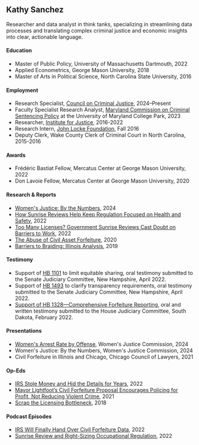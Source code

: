 ## Kathy Sanchez

Researcher and data analyst in think tanks, specializing in streamlining data processes and translating complex criminal justice and economic insights into clear, actionable language. 

#### Education
- Master of Public Policy, University of Massachusetts Dartmouth, 2022
- Applied Econometrics, George Mason University, 2018
- Master of Arts in Political Science, North Carolina State University, 2016 

#### Employment
- Research Specialist, [Council on Criminal Justice](https://counciloncj.org/), 2024–Present 
- Faculty Specialist Research Analyst, [Maryland Commission on Criminal Sentencing Policy](https://msccsp.org/) at the University of Maryland College Park, 2023
- Researcher, [Institute for Justice](https://ij.org/), 2016-2022 
- Research Intern, [John Locke Foundation](https://www.johnlocke.org/), Fall 2016 
- Deputy Clerk, Wake County Clerk of Criminal Court in North Carolina, 2015-2016

#### Awards 
- Frédéric Bastiat Fellow, Mercatus Center at George Mason University, 2022 
- Don Lavoie Fellow, Mercatus Center at George Mason University, 2020 

#### Research & Reports
- [Women's Justice: By the Numbers](https://counciloncj.org/womens-justice-by-the-numbers/), 2024 
- [How Sunrise Reviews Help Keep Regulation Focused on Health and Safety](https://www.clearhq.org/news/clear-resource-brief-how-sunrise-reviews-help-keep-regulation-focused-on-health-and-safety), 2022 
- [Too Many Licenses? Government Sunrise Reviews Cast Doubt on Barriers to Work](https://ij.org/report/too-many-licenses/), 2022 
- [The Abuse of Civil Asset Forfeiture](https://ij.org/report/policing-for-profit-3/), 2020 
- [Barriers to Braiding: Illinois Analysis](https://ij.org/wp-content/uploads/2019/11/Barriers-to-Braiding-Supplement-Illinois.pdf), 2019 

#### Testimony   
- Support of [HB 1101](https://gencourt.state.nh.us/BillHistory/SofS_Archives/2022/senate/HB1101S.pdf) to limit equitable sharing, oral testimony submitted to the Senate Judiciary Committee, New Hampshire, April 2022. 
- Support of [HB 1493](https://gencourt.state.nh.us/BillHistory/SofS_Archives/2022/senate/HB1493S.pdf) to clarify transparency requirements, oral testimony submitted to the Senate Judiciary Committee, New Hampshire, April 2022. 
- [Support of HB 1328—Comprehensive Forfeiture Reporting](https://mylrc.sdlegislature.gov/api/Documents/233893.pdf), oral and written testimony submitted to the House Judiciary Committee, South Dakota, February 2022. 


#### Presentations   
- [Women's Arrest Rate by Offense](https://counciloncj.org/wp-content/uploads/2024/09/Arrest-Data-by-Offense-presentation.pdf), Women's Justice Commission, 2024 
- Women's Justice: By the Numbers, Women's Justice Commission, 2024 
- Civil Forfeiture in Illinois and Chicago, Chicago Council of Lawyers, 2021 

#### Op-Eds   
- [IRS Stole Money and Hid the Details for Years](https://reason.com/2022/05/10/irs-stole-money-and-hid-the-details-for-years/), 2022 
- [Mayor Lightfoot’s Civil Forfeiture Proposal Encourages Policing for Profit, Not Reducing Violent Crime](https://www.chicagotribune.com/2021/09/27/op-ed-mayor-lightfoots-civil-forfeiture-proposal-encourages-policing-for-profit-not-reducing-violent-crime/), 2021 
- [Scrap the Licensing Bottleneck](https://www.detroitnews.com/story/opinion/2018/01/03/scrap-licensing-bottleneck/109138650/), 2018 

#### Podcast Episodes   
- [IRS Will Finally Hand Over Civil Forfeiture Data](https://www.cato.org/multimedia/cato-daily-podcast/irs-will-finally-hand-over-civil-forfeiture-data), 2022 
- [Sunrise Review and Right-Sizing Occupational Regulation](https://podcast.clearhq.org/e/sunrise_review/), 2022 